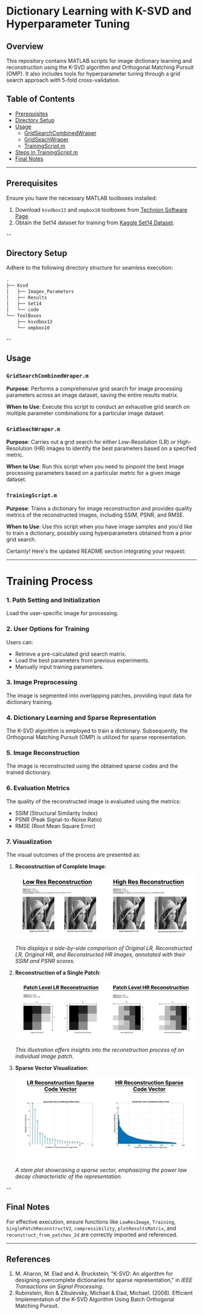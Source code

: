 # Dictionary Learning with K-SVD and Hyperparameter Tuning

## Overview

This repository contains MATLAB scripts for image dictionary learning and reconstruction using the K-SVD algorithm and Orthogonal Matching Pursuit (OMP). It also includes tools for hyperparameter tuning through a grid search approach with 5-fold cross-validation.

## Table of Contents

- [Prerequisites](#prerequisites)
- [Directory Setup](#directory-setup)
- [Usage](#usage)
    - [GridSearchCombinedWraper](#gridsearchcombinedwraper)
    - [GridSeachWraper](#gridseachwraper)
    - [TrainingScript.m](#trainingscriptm)
- [Steps in TrainingScript.m](#steps-in-trainingscriptm)
- [Final Notes](#final-notes)

---

## Prerequisites

Ensure you have the necessary MATLAB toolboxes installed:
1. Download `ksvdbox13` and `ompbox10` toolboxes from [Technion Software Page](https://csaws.cs.technion.ac.il/~ronrubin/software.html).
2. Obtain the Set14 dataset for training from [Kaggle Set14 Dataset](https://www.kaggle.com/datasets/ll01dm/set-5-14-super-resolution-dataset).

--

## Directory Setup

Adhere to the following directory structure for seamless execution:

```plaintext
.
├── Ksvd
│   ├── Images_Parameters
│   ├── Results
│   ├── Set14
│   └── code
└── ToolBoxes
    ├── ksvdbox13
    └── ompbox10
```

--

## Usage

### `GridSearchCombinedWraper.m`

**Purpose**: Performs a comprehensive grid search for image processing parameters across an image dataset, saving the entire results matrix.

**When to Use**: Execute this script to conduct an exhaustive grid search on multiple parameter combinations for a particular image dataset.

### `GridSeachWraper.m`

**Purpose**: Carries out a grid search for either Low-Resolution (LR) or High-Resolution (HR) images to identify the best parameters based on a specified metric.

**When to Use**: Run this script when you need to pinpoint the best image processing parameters based on a particular metric for a given image dataset.

### `TrainingScript.m`

**Purpose**: Trains a dictionary for image reconstruction and provides quality metrics of the reconstructed images, including SSIM, PSNR, and RMSE.

**When to Use**: Use this script when you have image samples and you'd like to train a dictionary, possibly using hyperparameters obtained from a prior grid search.

Certainly! Here's the updated README section integrating your request:

---

# Training Process

### 1. **Path Setting and Initialization**
Load the user-specific image for processing.

### 2. **User Options for Training**
Users can:
- Retrieve a pre-calculated grid search matrix.
- Load the best parameters from previous experiments.
- Manually input training parameters.

### 3. **Image Preprocessing**
The image is segmented into overlapping patches, providing input data for dictionary training.

### 4. **Dictionary Learning and Sparse Representation**
The K-SVD algorithm is employed to train a dictionary. Subsequently, the Orthogonal Matching Pursuit (OMP) is utilized for sparse representation.

### 5. **Image Reconstruction**
The image is reconstructed using the obtained sparse codes and the trained dictionary.

### 6. **Evaluation Metrics**
The quality of the reconstructed image is evaluated using the metrics:
- SSIM (Structural Similarity Index)
- PSNR (Peak Signal-to-Noise Ratio)
- RMSE (Root Mean Square Error)

### 7. **Visualization**
The visual outcomes of the process are presented as:

1. **Reconstruction of Complete Image**: 
   
   ![Original LR vs Reconstructed LR | Original HR vs Reconstructed HR](./Results/lenna/ImageReconstruction.png) 

   *This displays a side-by-side comparison of Original LR, Reconstructed LR, Original HR, and Reconstructed HR images, annotated with their SSIM and PSNR scores.*

2. **Reconstruction of a Single Patch**: 
   
   ![Original vs Reconstructed Patch](./Results/lenna/Patch.png) 

   *This illustration offers insights into the reconstruction process of an individual image patch.*

3. **Sparse Vector Visualization**:
   
   ![Sparse Vector Stem Plot](./Results/lenna/SparseCodes.png)

   *A stem plot showcasing a sparse vector, emphasizing the power law decay characteristic of the representation.*

--

## Final Notes

For effective execution, ensure functions like `LowResImage`, `Training`, `SinglePatchReconstructV2`, `compressibility`, `plotResultsMatrix`, and `reconstruct_from_patches_2d` are correctly imported and referenced.

---

## References

1. M. Aharon, M. Elad and A. Bruckstein, "K-SVD: An algorithm for designing overcomplete dictionaries for sparse representation," in *IEEE Transactions on Signal Processing*.
2. Rubinstein, Ron & Zibulevsky, Michael & Elad, Michael. (2008). Efficient Implementation of the K-SVD Algorithm Using Batch Orthogonal Matching Pursuit.



